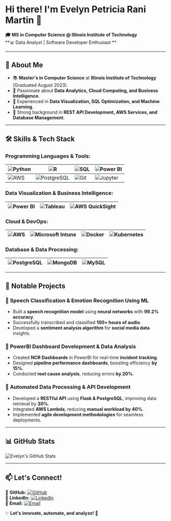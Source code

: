 # Hi there! I'm Evelyn Petricia Rani Martin 👋  

**🎓 MS in Computer Science @ Illinois Institute of Technology**  
**📊 Data Analyst | Software Developer Enthusiast **  

---

## 🌟 About Me  
- 📚 **Master's in Computer Science** at **Illinois Institute of Technology** (Graduated August 2023).  
- 🧠 Passionate about **Data Analytics, Cloud Computing, and Business Intelligence**.  
- 🚀 Experienced in **Data Visualization, SQL Optimization, and Machine Learning**.  
- 🔬 Strong background in **REST API Development, AWS Services, and Database Management**.  

---

## 🛠 Skills & Tech Stack  

### **Programming Languages & Tools:**  

| ![Python](https://img.shields.io/badge/Python-3776AB?style=flat-square&logo=python&logoColor=white) | ![R](https://img.shields.io/badge/R-276DC3?style=flat-square&logo=r&logoColor=white) | ![SQL](https://img.shields.io/badge/SQL-CC2927?style=flat-square&logo=microsoftsqlserver&logoColor=white) | ![Power BI](https://img.shields.io/badge/PowerBI-F2C811?style=flat-square&logo=powerbi&logoColor=white) |
|--------|--------|--------|--------|
| ![AWS](https://img.shields.io/badge/AWS-FF9900?style=flat-square&logo=amazonaws&logoColor=white) | ![PostgreSQL](https://img.shields.io/badge/PostgreSQL-336791?style=flat-square&logo=postgresql&logoColor=white) | ![Git](https://img.shields.io/badge/Git-F05032?style=flat-square&logo=git&logoColor=white) | ![Jupyter](https://img.shields.io/badge/Jupyter-F37626?style=flat-square&logo=jupyter&logoColor=white) |

### **Data Visualization & Business Intelligence:**  

| ![Power BI](https://img.shields.io/badge/PowerBI-F2C811?style=flat-square&logo=powerbi&logoColor=white) | ![Tableau](https://img.shields.io/badge/Tableau-E97627?style=flat-square&logo=tableau&logoColor=white) | ![AWS QuickSight](https://img.shields.io/badge/AWS%20QuickSight-FF9900?style=flat-square&logo=amazonaws&logoColor=white) |
|--------|--------|--------|

### **Cloud & DevOps:**  

| ![AWS](https://img.shields.io/badge/AWS-232F3E?style=flat-square&logo=amazon-aws&logoColor=white) | ![Microsoft Intune](https://img.shields.io/badge/Microsoft%20Intune-0078D4?style=flat-square&logo=microsoft&logoColor=white) | ![Docker](https://img.shields.io/badge/Docker-2496ED?style=flat-square&logo=docker&logoColor=white) | ![Kubernetes](https://img.shields.io/badge/Kubernetes-326CE5?style=flat-square&logo=kubernetes&logoColor=white) |
|--------|--------|--------|--------|

### **Database & Data Processing:**  

| ![PostgreSQL](https://img.shields.io/badge/PostgreSQL-336791?style=flat-square&logo=postgresql&logoColor=white) | ![MongoDB](https://img.shields.io/badge/MongoDB-47A248?style=flat-square&logo=mongodb&logoColor=white) | ![MySQL](https://img.shields.io/badge/MySQL-4479A1?style=flat-square&logo=mysql&logoColor=white) |
|--------|--------|--------|

---

## 🚀 Notable Projects  

### 🔹 **Speech Classification & Emotion Recognition Using ML**  
- Built a **speech recognition model** using **neural networks** with **99.2% accuracy**.  
- Successfully transcribed and classified **100+ hours of audio**.  
- Developed a **sentiment analysis algorithm** for **social media data** insights.  

### 🔹 **PowerBI Dashboard Development & Data Analysis**  
- Created **NCR Dashboards** in PowerBI for real-time **incident tracking**.  
- Designed **pipeline performance dashboards**, boosting efficiency **by 15%**.  
- Conducted **root cause analysis**, reducing errors **by 20%**.  

### 🔹 **Automated Data Processing & API Development**  
- Developed a **RESTful API** using **Flask & PostgreSQL**, improving data retrieval by **30%**.  
- Integrated **AWS Lambda**, reducing **manual workload by 40%**.  
- Implemented **agile development methodologies** for seamless deployments.  

---

## 📊 GitHub Stats  

![Evelyn's GitHub Stats](https://github-readme-stats.vercel.app/api?username=evelynmartin&show_icons=true&theme=radical)  

---

## 📫 Let's Connect!  

📌 **GitHub:** [![GitHub](https://img.shields.io/badge/GitHub-evelynmartin-181717?style=flat-square&logo=github)](https://github.com/evelynmartin)  
📌 **LinkedIn:** [![LinkedIn](https://img.shields.io/badge/LinkedIn-Evelyn%20Martin-0077B5?style=flat-square&logo=linkedin)](https://linkedin.com/in/evelyn-kennady/)  
📌 **Email:** [![Email](https://img.shields.io/badge/Email-evelynmrtn0420%40gmail.com-D14836?style=flat-square&logo=gmail&logoColor=white)](mailto:evelynmrtn0420@gmail.com)  

✨ **Let's innovate, automate, and analyze! 🚀**
